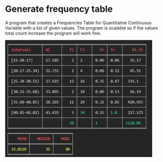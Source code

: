 # Generate frequency table
A program that creates a Frequencies Table for Quantitative Continuous Variable with a list of given values.
The program is scalable so if the values total count increase the program will work fine.

![](FREQUENCY%20TABLE.png)
